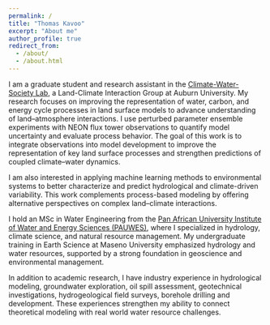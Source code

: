 ```yaml
---
permalink: /
title: "Thomas Kavoo"
excerpt: "About me"
author_profile: true
redirect_from: 
  - /about/
  - /about.html
---
```

I am a graduate student and research assistant in the [Climate-Water-Society Lab](https://wp.auburn.edu/thecwslab/), a Land-Climate Interaction Group at Auburn University. My research focuses on improving the representation of water, carbon, and energy cycle processes in land surface models to advance understanding of land–atmosphere interactions. I use perturbed parameter ensemble experiments with NEON flux tower observations to quantify model uncertainty and evaluate process behavior. The goal of this work is to integrate observations into model development to improve the representation of key land surface processes and strengthen predictions of coupled climate–water dynamics.

I am also interested in applying machine learning methods to environmental systems to better characterize and predict hydrological and climate-driven variability. This work complements process-based modeling by offering alternative perspectives on complex land–climate interactions.

I hold an MSc in Water Engineering from the [Pan African University Institute of Water and Energy Sciences (PAUWES)](https://www.pauwes.dz/), where I specialized in hydrology, climate science, and natural resource management. My undergraduate training in Earth Science at Maseno University emphasized hydrology and water resources, supported by a strong foundation in geoscience and environmental management.

In addition to academic research, I have industry experience in hydrological modeling, groundwater exploration, oil spill assessment, geotechnical investigations, hydrogeological field surveys, borehole drilling and development. These experiences strengthen my ability to connect theoretical modeling with real world water resource challenges.
